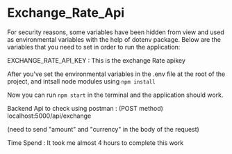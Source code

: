 # Exchange_Rate_Api



For security reasons, some variables have been hidden from view and used as environmental variables with the help of dotenv package. Below are the variables that you need to set in order to run the application:

EXCHANGE_RATE_API_KEY : This is the exchange Rate apikey



After you've set the environmental variables in the .env file at the root of the project, and intsall node modules using  `npm install`

Now you can run `npm start` in the terminal and the application should work.


Backend Api to check using postman : (POST method)  localhost:5000/api/exchange  

(need to send "amount" and "currency" in the body of the request)
 
 

Time Spend : It took me almost 4 hours to complete this work



